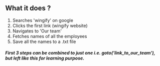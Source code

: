 ## What it does ?

1) Searches 'wingify' on google
2) Clicks the first link (wingify website)
3) Navigates to 'Our team'
4) Fetches names of all the employees
5) Save all the names to a .txt file

##### First 3 steps can be combined to just one i.e. goto('link_to_our_team'), but left like this for learning purpose.

